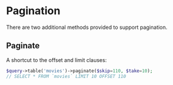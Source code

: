 # Pagination

There are two additional methods provided to support pagination.

## Paginate

A shortcut to the offset and limit clauses:

```php
$query->table('movies')->paginate($skip=110, $take=10);
// SELECT * FROM `movies` LIMIT 10 OFFSET 110
```

<!-- ## Scroll

A shortcut for handling continuous scrolling:

```php
$query->table('movies')->paginate($skip=110, $take=10);
// SELECT * FROM `movies` LIMIT 10 OFFSET 110
``` -->
